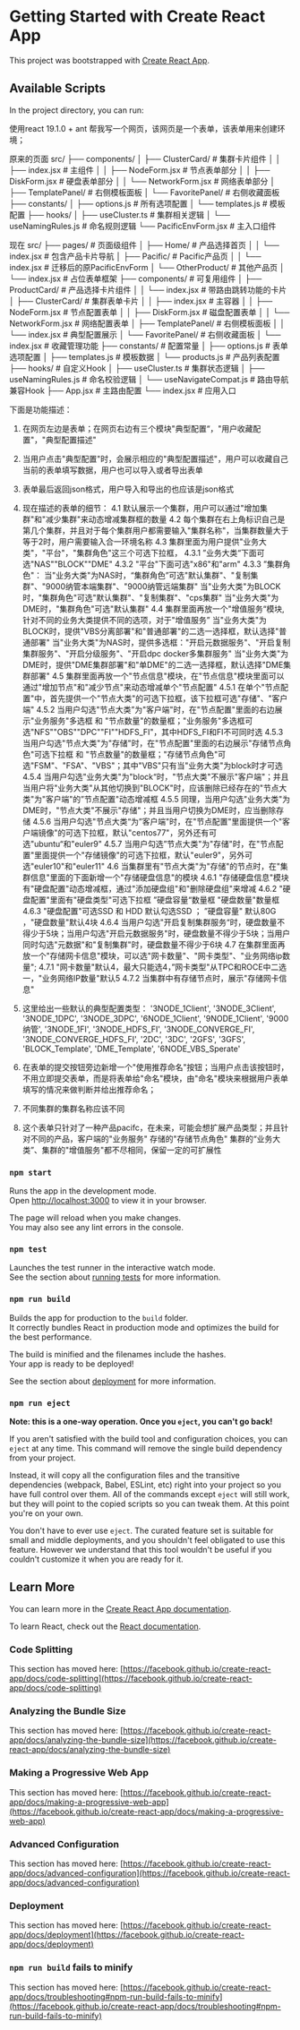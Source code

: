 # Getting Started with Create React App

This project was bootstrapped with [Create React App](https://github.com/facebook/create-react-app).

## Available Scripts

In the project directory, you can run:

使用react 19.1.0  + ant 帮我写一个网页，该网页是一个表单，该表单用来创建环境；

原来的页面
src/
├── components/
│   ├── ClusterCard/          # 集群卡片组件
│   │   ├── index.jsx         # 主组件
│   │   ├── NodeForm.jsx      # 节点表单部分
│   │   ├── DiskForm.jsx      # 硬盘表单部分
│   │   └── NetworkForm.jsx   # 网络表单部分
│   ├── TemplatePanel/        # 右侧模板面板
│   └── FavoritePanel/        # 右侧收藏面板
├── constants/
│   ├── options.js           # 所有选项配置
│   └── templates.js         # 模板配置
├── hooks/
│   ├── useCluster.ts        # 集群相关逻辑
│   └── useNamingRules.js    # 命名规则逻辑
└── PacificEnvForm.jsx       # 主入口组件


现在
src/
├── pages/                   # 页面级组件
│   ├── Home/                # 产品选择首页
│   │   └── index.jsx        # 包含产品卡片导航
│   ├── Pacific/             # Pacific产品页
│   │   └── index.jsx        # 迁移后的原PacificEnvForm
│   └── OtherProduct/        # 其他产品页
│       └── index.jsx        # 占位表单框架
├── components/              # 可复用组件
│   ├── ProductCard/         # 产品选择卡片组件
│   │   └── index.jsx        # 带路由跳转功能的卡片
│   ├── ClusterCard/         # 集群表单卡片
│   │   ├── index.jsx        # 主容器
│   │   ├── NodeForm.jsx     # 节点配置表单
│   │   ├── DiskForm.jsx     # 磁盘配置表单
│   │   └── NetworkForm.jsx  # 网络配置表单
│   ├── TemplatePanel/       # 右侧模板面板
│   │   └── index.jsx        # 典型配置展示
│   └── FavoritePanel/       # 右侧收藏面板
│       └── index.jsx        # 收藏管理功能
├── constants/               # 配置常量
│   ├── options.js           # 表单选项配置
│   ├── templates.js         # 模板数据
│   └── products.js          # 产品列表配置
├── hooks/                   # 自定义Hook
│   ├── useCluster.ts        # 集群状态逻辑
│   ├── useNamingRules.js    # 命名校验逻辑
│   └── useNavigateCompat.js # 路由导航兼容Hook
├── App.jsx                  # 主路由配置
└── index.jsx                # 应用入口

下面是功能描述：
1. 在网页左边是表单；在网页右边有三个模块"典型配置“，"用户收藏配置"，"典型配置描述"
2. 当用户点击"典型配置"时，会展示相应的"典型配置描述"，用户可以收藏自己当前的表单填写数据，用户也可以导入或者导出表单
3. 表单最后返回json格式，用户导入和导出的也应该是json格式
4. 现在描述的表单的细节：
4.1 默认展示一个集群，用户可以通过"增加集群"和"减少集群"来动态增减集群框的数量
4.2 每个集群在右上角标识自己是第几个集群，并且对于每个集群用户都需要输入"集群名称"，当集群数量大于等于2时，用户需要输入合一环境名称
4.3 集群里面为用户提供"业务大类"，"平台"，"集群角色"这三个可选下拉框，
4.3.1 ”业务大类“下面可选"NAS""BLOCK""DME"
4.3.2 "平台"下面可选"x86"和"arm"
4.3.3 ”集群角色"：
当"业务大类"为NAS时，“集群角色”可选"默认集群"、"复制集群"、"9000纳管本端集群"、"9000纳管远端集群"
当"业务大类"为BLOCK时，"集群角色"可选"默认集群"、"复制集群"、"cps集群"
当"业务大类"为DME时，"集群角色"可选"默认集群"
4.4 集群里面再放一个"增值服务“模块,针对不同的业务大类提供不同的选项，对于"增值服务”
当"业务大类"为BLOCK时，提供"VBS分离部署"和"普通部署"的二选一选择框，默认选择"普通部署"
当"业务大类"为NAS时，提供多选框："开启元数据服务"、"开启复制集群服务"、"开启分级服务"、"开启dpc docker多集群服务"
当"业务大类"为DME时，提供"DME集群部署"和"单DME"的二选一选择框，默认选择"DME集群部署"
4.5 集群里面再放一个"节点信息"模块，在"节点信息"模块里面可以通过"增加节点"和"减少节点"来动态增减单个"节点配置"
4.5.1 在单个"节点配置"中，首先提供一个"节点大类"的可选下拉框，该下拉框可选"存储"、"客户端"
4.5.2 当用户勾选"节点大类”为"客户端"时，在"节点配置"里面的右边展示"业务服务"多选框 和 "节点数量"的数量框；"业务服务"多选框可选"NFS""OBS""DPC""FI""HDFS_FI"，其中HDFS_FI和FI不可同时选
4.5.3 当用户勾选"节点大类"为"存储"时，在"节点配置"里面的右边展示"存储节点角色"可选下拉框 和 "节点数量"的数量框；"存储节点角色"可选"FSM"、"FSA"、"VBS"；其中"VBS"只有当"业务大类"为block时才可选
4.5.4 当用户勾选"业务大类"为"block“时，"节点大类"不展示"客户端"；并且当用户将"业务大类"从其他切换到"BLOCK"时，应该删除已经存在的"节点大类"为"客户端"的”节点配置"动态增减框
4.5.5 同理，当用户勾选"业务大类"为DME时，"节点大类"不展示"存储"；并且当用户切换为DME时，应当删除存储
4.5.6 当用户勾选"节点大类“为”客户端"时，在"节点配置"里面提供一个"客户端镜像"的可选下拉框，默认"centos77"，另外还有可选"ubuntu“和"euler9"
4.5.7 当用户勾选”节点大类"为"存储"时，在"节点配置"里面提供一个"存储镜像"的可选下拉框，默认"euler9"，另外可选"euler10"和"euler11"
4.6 当集群里有"节点大类"为"存储"的节点时，在"集群信息"里面的下面新增一个"存储硬盘信息"的模块
4.6.1 "存储硬盘信息"模块有"硬盘配置"动态增减框，通过"添加硬盘组"和"删除硬盘组"来增减
4.6.2 "硬盘配置"里面有"硬盘类型"可选下拉框 ”硬盘容量“数量框 "硬盘数量"数量框
4.6.3 "硬盘配置"可选SSD 和 HDD 默认勾选SSD ； ”硬盘容量" 默认80G ，"硬盘数量"默认4块
4.6.4 当用户勾选"开启复制集群服务“时，硬盘数量不得少于5块；当用户勾选"开启元数据服务"时，硬盘数量不得少于5块；当用户同时勾选"元数据"和"复制集群"时，硬盘数量不得少于6块
4.7 在集群里面再放一个"存储网卡信息"模块，可以选"网卡数量"、"网卡类型"、"业务网络ip数量";
4.7.1 "网卡数量"默认4，最大只能选4，”网卡类型"从TPC和ROCE中二选一，"业务网络IP数量"默认5
4.7.2 当集群中有存储节点时，展示"存储网卡信息"
5. 这里给出一些默认的典型配置类型：
   '3NODE_1Client', '3NODE_3Client', '3NODE_1DPC', '3NODE_3DPC',
   '6NODE_1Client', '9NODE_1Client', '9000纳管',
   '3NODE_1FI', '3NODE_HDFS_FI', '3NODE_CONVERGE_FI', '3NODE_CONVERGE_HDFS_FI',
   '2DC', '3DC', '2GFS', '3GFS', 'BLOCK_Template', 'DME_Template', '6NODE_VBS_Sperate'

6. 在表单的提交按钮旁边新增一个"使用推荐命名"按钮；当用户点击该按钮时，不用立即提交表单，而是将表单给"命名"模块，由"命名"模块来根据用户表单填写的情况来做判断并给出推荐命名；
7. 不同集群的集群名称应该不同
8. 这个表单只针对了一种产品pacifc，在未来，可能会想扩展产品类型；并且针对不同的产品，客户端的"业务服务" 存储的"存储节点角色" 集群的“业务大类”、集群的"增值服务"都不尽相同，保留一定的可扩展性


### `npm start`

Runs the app in the development mode.\
Open [http://localhost:3000](http://localhost:3000) to view it in your browser.

The page will reload when you make changes.\
You may also see any lint errors in the console.

### `npm test`

Launches the test runner in the interactive watch mode.\
See the section about [running tests](https://facebook.github.io/create-react-app/docs/running-tests) for more information.

### `npm run build`

Builds the app for production to the `build` folder.\
It correctly bundles React in production mode and optimizes the build for the best performance.

The build is minified and the filenames include the hashes.\
Your app is ready to be deployed!

See the section about [deployment](https://facebook.github.io/create-react-app/docs/deployment) for more information.

### `npm run eject`

**Note: this is a one-way operation. Once you `eject`, you can't go back!**

If you aren't satisfied with the build tool and configuration choices, you can `eject` at any time. This command will remove the single build dependency from your project.

Instead, it will copy all the configuration files and the transitive dependencies (webpack, Babel, ESLint, etc) right into your project so you have full control over them. All of the commands except `eject` will still work, but they will point to the copied scripts so you can tweak them. At this point you're on your own.

You don't have to ever use `eject`. The curated feature set is suitable for small and middle deployments, and you shouldn't feel obligated to use this feature. However we understand that this tool wouldn't be useful if you couldn't customize it when you are ready for it.

## Learn More

You can learn more in the [Create React App documentation](https://facebook.github.io/create-react-app/docs/getting-started).

To learn React, check out the [React documentation](https://reactjs.org/).

### Code Splitting

This section has moved here: [https://facebook.github.io/create-react-app/docs/code-splitting](https://facebook.github.io/create-react-app/docs/code-splitting)

### Analyzing the Bundle Size

This section has moved here: [https://facebook.github.io/create-react-app/docs/analyzing-the-bundle-size](https://facebook.github.io/create-react-app/docs/analyzing-the-bundle-size)

### Making a Progressive Web App

This section has moved here: [https://facebook.github.io/create-react-app/docs/making-a-progressive-web-app](https://facebook.github.io/create-react-app/docs/making-a-progressive-web-app)

### Advanced Configuration

This section has moved here: [https://facebook.github.io/create-react-app/docs/advanced-configuration](https://facebook.github.io/create-react-app/docs/advanced-configuration)

### Deployment

This section has moved here: [https://facebook.github.io/create-react-app/docs/deployment](https://facebook.github.io/create-react-app/docs/deployment)

### `npm run build` fails to minify

This section has moved here: [https://facebook.github.io/create-react-app/docs/troubleshooting#npm-run-build-fails-to-minify](https://facebook.github.io/create-react-app/docs/troubleshooting#npm-run-build-fails-to-minify)
